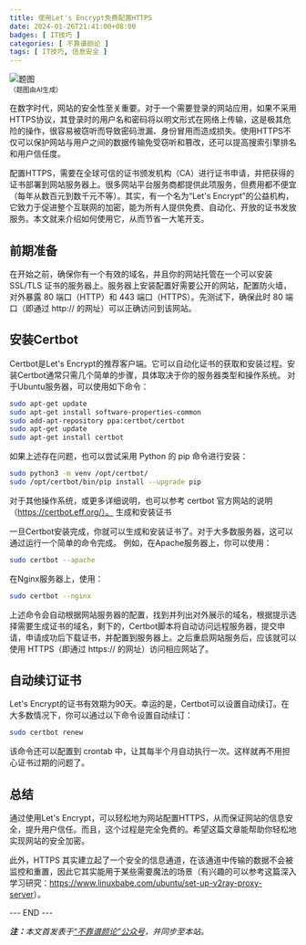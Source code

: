 ```yaml
---
title: 使用Let's Encrypt免费配置HTTPS
date: 2024-01-26T21:41:00+08:00
badges: [ IT技巧 ]
categories: [ 不靠谱颜论 ]
tags: [ IT技巧, 信息安全 ]
---
```


<div class="p-3 text-center">
  <img class="img-fluid" src="/images/2024/0126/01.png" alt="题图" style="max-width:640px">
  <div><small>（题图由AI生成）</small></div>
</div>

在数字时代，网站的安全性至关重要。对于一个需要登录的网站应用，如果不采用HTTPS协议，其登录时的用户名和密码将以明文形式在网络上传输，这是极其危险的操作，很容易被窃听而导致密码泄漏、身份冒用而造成损失。使用HTTPS不仅可以保护网站与用户之间的数据传输免受窃听和篡改，还可以提高搜索引擎排名和用户信任度。

配置HTTPS，需要在全球可信的证书颁发机构（CA）进行证书申请，并把获得的证书部署到网站服务器上。很多网站平台服务商都提供此项服务，但费用都不便宜（每年从数百元到数千元不等）。其实，有一个名为“Let's Encrypt”的公益机构，它致力于促进整个互联网的加密，能为所有人提供免费、自动化、开放的证书发放服务。本文就来介绍如何使用它，从而节省一大笔开支。

## 前期准备

在开始之前，确保你有一个有效的域名，并且你的网站托管在一个可以安装 SSL/TLS 证书的服务器上。服务器上安装配置好需要公开的网站，配置防火墙，对外暴露 80 端口（HTTP）和 443 端口（HTTPS）。先测试下，确保此时 80 端口（即通过 http:// 的网址）可以正确访问到该网站。

## 安装Certbot

Certbot是Let's Encrypt的推荐客户端。它可以自动化证书的获取和安装过程。安装Certbot通常只需几个简单的步骤，具体取决于你的服务器类型和操作系统。
对于Ubuntu服务器，可以使用如下命令：

```sh
sudo apt-get update
sudo apt-get install software-properties-common
sudo add-apt-repository ppa:certbot/certbot
sudo apt-get update
sudo apt-get install certbot
```

如果上述存在问题，也可以尝试采用 Python 的 pip 命令进行安装：

```sh
sudo python3 -m venv /opt/certbot/
sudo /opt/certbot/bin/pip install --upgrade pip
```

对于其他操作系统，或更多详细说明，也可以参考 certbot 官方网站的说明（https://certbot.eff.org/）。
生成和安装证书

一旦Certbot安装完成，你就可以生成和安装证书了。对于大多数服务器，这可以通过运行一个简单的命令完成。
例如，在Apache服务器上，你可以使用：

```sh
sudo certbot --apache
```

在Nginx服务器上，使用：

```sh
sudo certbot --nginx
```

上述命令会自动根据网站服务器的配置，找到并列出对外展示的域名，根据提示选择需要生成证书的域名，剩下的，Certbot脚本将自动访问远程服务器，提交申请，申请成功后下载证书，并配置到服务器上。之后重启网站服务后，应该就可以使用 HTTPS（即通过 https:// 的网址）访问相应网站了。

## 自动续订证书

Let's Encrypt的证书有效期为90天。幸运的是，Certbot可以设置自动续订。在大多数情况下，你可以通过以下命令设置自动续订：

```sh
sudo certbot renew
```

该命令还可以配置到 crontab 中，让其每半个月自动执行一次。这样就再不用担心证书过期的问题了。

## 总结

通过使用Let's Encrypt，可以轻松地为网站配置HTTPS，从而保证网站的信息安全，提升用户信任。而且，这个过程是完全免费的。希望这篇文章能帮助你轻松地实现网站的安全加密。

此外，HTTPS 其实建立起了一个安全的信息通道，在该通道中传输的数据不会被监控和重置，因此它其实能用于某些需要魔法的场景（有兴趣的可以参考这篇深入学习研究：<https://www.linuxbabe.com/ubuntu/set-up-v2ray-proxy-server>）。

<div class="p-5 text-center">--- END ---</div>

<i><b>注：</b>本文首发表于[“不靠谱颜论”公众号](https://mp.weixin.qq.com/s/1gVgK0Z_a_zDT2BVrPwlRg)，并同步至本站。</i>
